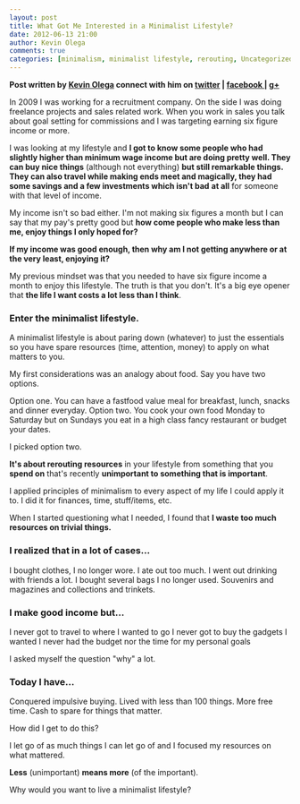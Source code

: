 ```yaml
---
layout: post
title: What Got Me Interested in a Minimalist Lifestyle?
date: 2012-06-13 21:00
author: Kevin Olega
comments: true
categories: [minimalism, minimalist lifestyle, rerouting, Uncategorized]
---
```

**Post written by <a href="http://kevinolega.com">Kevin Olega</a> connect with him on <a href="http://twitter.com/kevinolega">twitter</a> | <a href="http://www.facebook.com/profile.php?id=100003220910840">facebook </a>| <a href="https://plus.google.com/107007774605671245935/posts">g+</a>**

In 2009 I was working for a recruitment company. On the side I was doing freelance projects and sales related work. When you work in sales you talk about goal setting for commissions and I was targeting earning six figure income or more.

I was looking at my lifestyle and **I got to know some people who had slightly higher than minimum wage income but are doing pretty well. They can buy nice things** (although not everything) **but still remarkable things. They can also travel while making ends meet and magically, they had some savings and a few investments which isn't bad** **at all** for someone with that level of income.

My income isn't so bad either. I'm not making six figures a month but I can say that my pay's pretty good but **how come people who make less than me, enjoy things I only hoped for?**

**If my income was good enough, then why am I not getting anywhere or at the very least, enjoying it?**

My previous mindset was that you needed to have six figure income a month to enjoy this lifestyle. The truth is that you don't. It's a big eye opener that **the life I want costs a lot less than I think**.
<h3>Enter the minimalist lifestyle.</h3>
A minimalist lifestyle is about paring down (whatever) to just the essentials so you have spare resources (time, attention, money) to apply on what matters to you.

My first considerations was an analogy about food. Say you have two options.

Option one. You can have a fastfood value meal for breakfast, lunch, snacks and dinner everyday.
Option two. You cook your own food Monday to Saturday but on Sundays you eat in a high class fancy restaurant or budget your dates.

I picked option two.

**It's about rerouting resources** in your lifestyle from something that you **spend on** that's recently **unimportant to something that is important**.

I applied principles of minimalism to every aspect of my life I could apply it to. I did it for finances, time, stuff/items, etc.

When I started questioning what I needed, I found that **I waste too much resources on trivial things.**
<h3>I realized that in a lot of cases...</h3>
I bought clothes, I no longer wore.
I ate out too much.
I went out drinking with friends a lot.
I bought several bags I no longer used.
Souvenirs and magazines and collections and trinkets.
<h3>I make good income but...</h3>
I never got to travel to where I wanted to go
I never got to buy the gadgets I wanted
I never had the budget nor the time for my personal goals

I asked myself the question "why" a lot.
<h3>Today I have...</h3>
Conquered impulsive buying.
Lived with less than 100 things.
More free time.
Cash to spare for things that matter.

How did I get to do this?

I let go of as much things I can let go of and I focused my resources on what mattered.

**Less** (unimportant) **means more** (of the important).

Why would you want to live a minimalist lifestyle?
